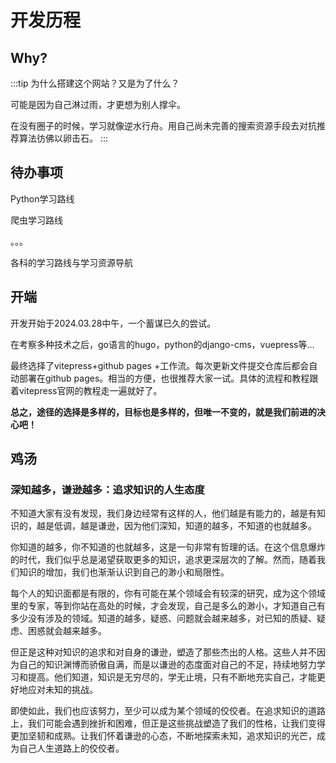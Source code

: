 # 开发历程

## Why?
:::tip 为什么搭建这个网站？又是为了什么？

可能是因为自己淋过雨，才更想为别人撑伞。

在没有圈子的时候，学习就像逆水行舟。用自己尚未完善的搜索资源手段去对抗推荐算法彷佛以卵击石。
:::

## 待办事项

Python学习路线

爬虫学习路线

。。。

各科的学习路线与学习资源导航



## 开端
开发开始于2024.03.28中午，一个蓄谋已久的尝试。

在考察多种技术之后，go语言的hugo，python的django-cms，vuepress等...

最终选择了vitepress+github pages +工作流。每次更新文件提交仓库后都会自动部署在github pages。相当的方便，也很推荐大家一试。具体的流程和教程跟着vitepress官网的教程走一遍就好了。

**总之，途径的选择是多样的，目标也是多样的，但唯一不变的，就是我们前进的决心吧！**

## 鸡汤
### 深知越多，谦逊越多：追求知识的人生态度

不知道大家有没有发现，我们身边经常有这样的人，他们越是有能力的，越是有知识的，越是低调，越是谦逊，因为他们深知，知道的越多，不知道的也就越多。

你知道的越多，你不知道的也就越多，这是一句非常有哲理的话。在这个信息爆炸的时代，我们似乎总是渴望获取更多的知识，追求更深层次的了解。然而，随着我们知识的增加，我们也渐渐认识到自己的渺小和局限性。

每个人的知识面都是有限的，你有可能在某个领域会有较深的研究，成为这个领域里的专家，等到你站在高处的时候，才会发现，自己是多么的渺小，才知道自己有多少没有涉及的领域。知道的越多，疑惑、问题就会越来越多，对已知的质疑、疑虑、困惑就会越来越多。

但正是这种对知识的追求和对自身的谦逊，塑造了那些杰出的人格。这些人并不因为自己的知识渊博而骄傲自满，而是以谦逊的态度面对自己的不足，持续地努力学习和提高。他们知道，知识是无穷尽的，学无止境，只有不断地充实自己，才能更好地应对未知的挑战。

即使如此，我们也应该努力，至少可以成为某个领域的佼佼者。在追求知识的道路上，我们可能会遇到挫折和困难，但正是这些挑战塑造了我们的性格，让我们变得更加坚韧和成熟。让我们怀着谦逊的心态，不断地探索未知，追求知识的光芒，成为自己人生道路上的佼佼者。